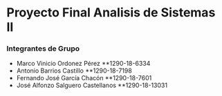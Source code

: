 # Proyecto Final Analisis de Sistemas II
### Integrantes de Grupo

- Marco Vinicio Ordonez Pérez       **1290-18-6334
- Antonio Barrios Castillo          **1290-18-7198
- Fernando José García Chacón       **1290-18-7601
- José Alfonzo Salguero Castellanos **1290-18-13031
